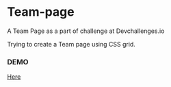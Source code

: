 # Team-page

A Team Page as a part of challenge at Devchallenges.io

Trying to create a Team page using CSS grid.

### DEMO
[Here](https://jlohani-teampage.netlify.app/)
